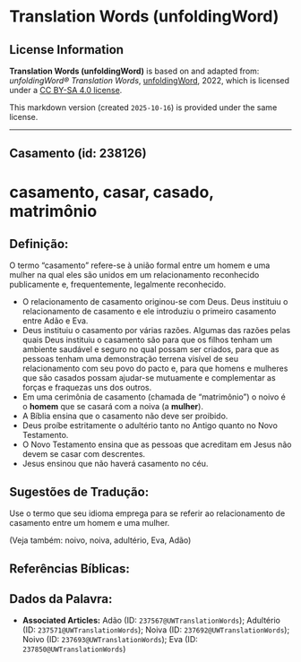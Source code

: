 # Translation Words (unfoldingWord)

## License Information

**Translation Words (unfoldingWord)** is based on and adapted from: _unfoldingWord® Translation Words_, [unfoldingWord](https://unfoldingword.org/utw), 2022, which is licensed under a [CC BY-SA 4.0 license](https://creativecommons.org/licenses/by-sa/4.0/legalcode.en).

This markdown version (created `2025-10-16`) is provided under the same license.



--------------------------------

## Casamento (id: 238126)

casamento, casar, casado, matrimônio
====================================

Definição:
----------

O termo “casamento” refere\-se à união formal entre um homem e uma mulher na qual eles são unidos em um relacionamento reconhecido publicamente e, frequentemente, legalmente reconhecido.

* O relacionamento de casamento originou\-se com Deus. Deus instituiu o relacionamento de casamento e ele introduziu o primeiro casamento entre Adão e Eva.
* Deus instituiu o casamento por várias razões. Algumas das razões pelas quais Deus instituiu o casamento são para que os filhos tenham um ambiente saudável e seguro no qual possam ser criados, para que as pessoas tenham uma demonstração terrena visível de seu relacionamento com seu povo do pacto e, para que homens e mulheres que são casados possam ajudar\-se mutuamente e complementar as forças e fraquezas uns dos outros.
* Em uma cerimônia de casamento (chamada de “matrimônio”) o noivo é o **homem** que se casará com a noiva (a **mulher**).
* A Bíblia ensina que o casamento não deve ser proibido.
* Deus proíbe estritamente o adultério tanto no Antigo quanto no Novo Testamento.
* O Novo Testamento ensina que as pessoas que acreditam em Jesus não devem se casar com descrentes.
* Jesus ensinou que não haverá casamento no céu.

Sugestões de Tradução:
----------------------

Use o termo que seu idioma emprega para se referir ao relacionamento de casamento entre um homem e uma mulher.

(Veja também: noivo, noiva, adultério, Eva, Adão)

Referências Bíblicas:
---------------------

Dados da Palavra:
-----------------

* **Associated Articles:** Adão (ID: `237567@UWTranslationWords`); Adultério (ID: `237571@UWTranslationWords`); Noiva (ID: `237692@UWTranslationWords`); Noivo (ID: `237693@UWTranslationWords`); Eva (ID: `237850@UWTranslationWords`)

